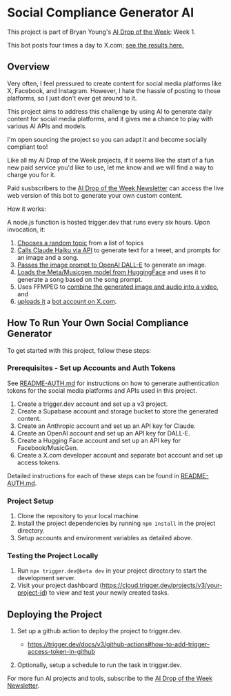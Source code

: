 # Social Compliance Generator AI

This project is part of Bryan Young's [AI Drop of the Week](https://aidrops.intertwinesys.com/drop/1): Week 1.

This bot posts four times a day to X.com; [see the results here.](https://x.com/intertwine88038)

## Overview

Very often, I feel pressured to create content for social media platforms like X, Facebook, and Instagram.
However, I hate the hassle of posting to those platforms, so I just don't ever get around to it.

This project aims to address this challenge by using AI to generate daily content for social media platforms,
and it gives me a chance to play with various AI APIs and models.

I'm open sourcing the project so you can adapt it and become socially compliant too!

Like all my AI Drop of the Week projects, if it seems like the start of a fun new paid service you'd like to use,
let me know and we will find a way to charge you for it.

Paid susbscribers to the [AI Drop of the Week Newsletter](https://aidrops.intertwinesys.com/subscribe) can access
the live web version of this bot to generate your own custom content.

How it works:

A node.js function is hosted trigger.dev that runs every six hours. Upon invocation, it:

1. [Chooses a random topic](./src/util/topics.ts) from a list of topics
1. [Calls Claude Haiku via API](./src/util/claude.ts) to generate text for a tweet, and prompts for an image and a song.
1. [Passes the image prompt to OpenAI DALL-E](./src/util/openai.ts) to generate an image.
1. [Loads the Meta/Musicgen model from HuggingFace](./src/util/musicgen.ts) and uses it to generate a song based on the song prompt.
1. Uses FFMPEG to [combine the generated image and audio into a video](./src/util/video.ts), and
1. [uploads it](./src/platforms/x.ts) a [bot account on X.com](https://x.com/intertwine88038).

## How To Run Your Own Social Compliance Generator

To get started with this project, follow these steps:

### Prerequisites - Set up Accounts and Auth Tokens

See [README-AUTH.md](README-AUTH.md) for instructions on how to generate authentication tokens for the
social media platforms and APIs used in this project.

1. Create a trigger.dev account and set up a v3 project.
1. Create a Supabase account and storage bucket to store the generated content.
1. Create an Anthropic account and set up an API key for Claude.
1. Create an OpenAI account and set up an API key for DALL-E.
1. Create a Hugging Face account and set up an API key for Facebook/MusicGen.
1. Create a X.com developer account and separate bot account and set up access tokens.

Detailed instructions for each of these steps can be found in [README-AUTH.md](README-AUTH.md).

### Project Setup

1. Clone the repository to your local machine.
1. Install the project dependencies by running `npm install` in the project directory.
1. Setup accounts and environment variables as detailed above.

### Testing the Project Locally

1. Run `npx trigger.dev@beta dev` in your project directory to start the development server.
1. Visit your project dashboard (<https://cloud.trigger.dev/projects/v3/your-project-id>) to view and test your newly created tasks.

## Deploying the Project

1. Set up a github action to deploy the project to trigger.dev.

   - <https://trigger.dev/docs/v3/github-actions#how-to-add-trigger-access-token-in-github>

2. Optionally, setup a schedule to run the task in trigger.dev.

For more fun AI projects and tools, subscribe to the [AI Drop of the Week Newsletter](https://aidrops.intertwinesys.com/subscribe).
